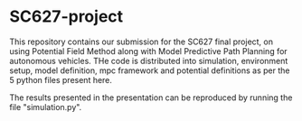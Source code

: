 # SC627-project

This repository contains our submission for the SC627 final project, on using Potential Field Method along with Model Predictive Path Planning for autonomous vehicles. THe code is distributed into simulation, environment setup, model definition, mpc framework and potential definitions as per the 5 python files present here.

The results presented in the presentation can be reproduced by running the file "simulation.py".

